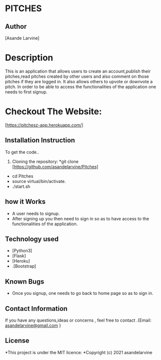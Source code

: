 # PITCHES

## Author
[Asande Larvine]

# Description
This is an application that allows users to create an account,publish their pitches,read pitches created by other users and also comment on those pitches if they are logged in. It also  allows others to upvote or downvote a pitch. In order to  be able to access the functionalities of the application one needs to first signup.

# Checkout The Website:
[https://pitchesz-app.herokuapp.com/]


## Installation Instruction
To get the code..

1. Cloning the repository:
  *git clone  [https://github.com/asandelarvine/Pitches]
  * cd Pitches
  * source virtual/bin/activate.
  * ./start.sh

## how it Works
* A user needs to signup.
* After signing up you then need to sign in so as to have access to the functionalities of the application.

  
## Technology used
* [Python3]
* [Flask]
* [Heroku]
* .[Bootstrap]

## Known Bugs
* Once you signup, one needs to go back to home page so as to sign in.

## Contact Information
If you have any questions,ideas or concerns , feel free to contact .{Email: asandelarvine@gmail.com }

## License
*This project is under the MIT licence:
*Copyright (c) 2021 asandelarvine
